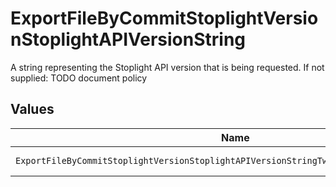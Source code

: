 # ExportFileByCommitStoplightVersionStoplightAPIVersionString

A string representing the Stoplight API version that is being requested. If not supplied: TODO document policy


## Values

| Name                                                                                     | Value                                                                                    |
| ---------------------------------------------------------------------------------------- | ---------------------------------------------------------------------------------------- |
| `ExportFileByCommitStoplightVersionStoplightAPIVersionStringTwoThousandAndTwentyTwo1205` | 2022-12-05                                                                               |
